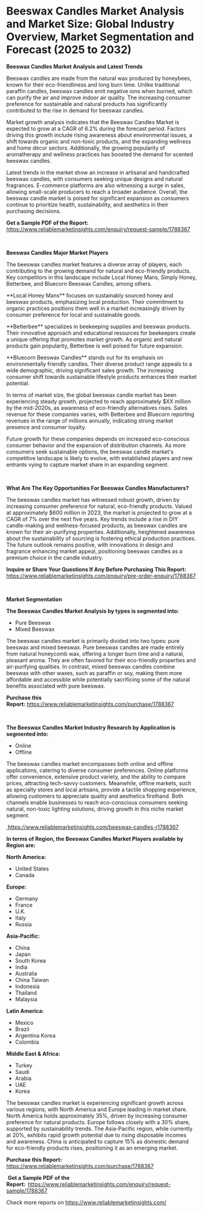 <p><h1>Beeswax Candles Market Analysis and Market Size: Global Industry Overview, Market Segmentation and Forecast (2025 to 2032)</h1></p><p><strong>Beeswax Candles Market Analysis and Latest Trends</strong></p>
<p><p>Beeswax candles are made from the natural wax produced by honeybees, known for their eco-friendliness and long burn time. Unlike traditional paraffin candles, beeswax candles emit negative ions when burned, which can purify the air and improve indoor air quality. The increasing consumer preference for sustainable and natural products has significantly contributed to the rise in demand for beeswax candles.</p><p>Market growth analysis indicates that the Beeswax Candles Market is expected to grow at a CAGR of 6.2% during the forecast period. Factors driving this growth include rising awareness about environmental issues, a shift towards organic and non-toxic products, and the expanding wellness and home décor sectors. Additionally, the growing popularity of aromatherapy and wellness practices has boosted the demand for scented beeswax candles.</p><p>Latest trends in the market show an increase in artisanal and handcrafted beeswax candles, with consumers seeking unique designs and natural fragrances. E-commerce platforms are also witnessing a surge in sales, allowing small-scale producers to reach a broader audience. Overall, the beeswax candle market is poised for significant expansion as consumers continue to prioritize health, sustainability, and aesthetics in their purchasing decisions.</p></p>
<p><strong>Get a Sample PDF of the Report:&nbsp;</strong> <a href="https://www.reliablemarketinsights.com/enquiry/request-sample/1788367?utm_campaign=2136&utm_medium=2&utm_source=Github&utm_content=ia&utm_term=08022025&utm_id=beeswax-candles">https://www.reliablemarketinsights.com/enquiry/request-sample/1788367</a></p>
<p>&nbsp;</p>
<p><strong>Beeswax Candles Major Market Players</strong></p>
<p><p>The beeswax candles market features a diverse array of players, each contributing to the growing demand for natural and eco-friendly products. Key competitors in this landscape include Local Honey Mans, Simply Honey, Betterbee, and Bluecorn Beeswax Candles, among others. </p><p>**Local Honey Mans** focuses on sustainably sourced honey and beeswax products, emphasizing local production. Their commitment to organic practices positions them well in a market increasingly driven by consumer preference for local and sustainable goods.</p><p>**Betterbee** specializes in beekeeping supplies and beeswax products. Their innovative approach and educational resources for beekeepers create a unique offering that promotes market growth. As organic and natural products gain popularity, Betterbee is well poised for future expansion.</p><p>**Bluecorn Beeswax Candles** stands out for its emphasis on environmentally friendly candles. Their diverse product range appeals to a wide demographic, driving significant sales growth. The increasing consumer shift towards sustainable lifestyle products enhances their market potential.</p><p>In terms of market size, the global beeswax candle market has been experiencing steady growth, projected to reach approximately $XX million by the mid-2020s, as awareness of eco-friendly alternatives rises. Sales revenue for these companies varies, with Betterbee and Bluecorn reporting revenues in the range of millions annually, indicating strong market presence and consumer loyalty. </p><p>Future growth for these companies depends on increased eco-conscious consumer behavior and the expansion of distribution channels. As more consumers seek sustainable options, the beeswax candle market's competitive landscape is likely to evolve, with established players and new entrants vying to capture market share in an expanding segment.</p></p>
<p>&nbsp;</p>
<p><strong>What Are The Key Opportunities For Beeswax Candles Manufacturers?</strong></p>
<p><p>The beeswax candles market has witnessed robust growth, driven by increasing consumer preference for natural, eco-friendly products. Valued at approximately $600 million in 2023, the market is projected to grow at a CAGR of 7% over the next five years. Key trends include a rise in DIY candle-making and wellness-focused products, as beeswax candles are known for their air-purifying properties. Additionally, heightened awareness about the sustainability of sourcing is fostering ethical production practices. The future outlook remains positive, with innovations in design and fragrance enhancing market appeal, positioning beeswax candles as a premium choice in the candle industry.</p></p>
<p><strong>Inquire or Share Your Questions If Any Before Purchasing This Report:</strong> <a href="https://www.reliablemarketinsights.com/enquiry/pre-order-enquiry/1788367?utm_campaign=2136&utm_medium=2&utm_source=Github&utm_content=ia&utm_term=08022025&utm_id=beeswax-candles">https://www.reliablemarketinsights.com/enquiry/pre-order-enquiry/1788367</a></p>
<p>&nbsp;</p>
<p><strong>Market Segmentation</strong></p>
<p><strong>The Beeswax Candles Market Analysis by types is segmented into:</strong></p>
<p><ul><li>Pure Beeswax</li><li>Mixed Beeswax</li></ul></p>
<p><p>The beeswax candles market is primarily divided into two types: pure beeswax and mixed beeswax. Pure beeswax candles are made entirely from natural honeycomb wax, offering a longer burn time and a natural, pleasant aroma. They are often favored for their eco-friendly properties and air-purifying qualities. In contrast, mixed beeswax candles combine beeswax with other waxes, such as paraffin or soy, making them more affordable and accessible while potentially sacrificing some of the natural benefits associated with pure beeswax.</p></p>
<p><strong>Purchase this Report:&nbsp;</strong><a href="https://www.reliablemarketinsights.com/purchase/1788367?utm_campaign=2136&utm_medium=2&utm_source=Github&utm_content=ia&utm_term=08022025&utm_id=beeswax-candles">https://www.reliablemarketinsights.com/purchase/1788367</a></p>
<p>&nbsp;</p>
<p><strong>The Beeswax Candles Market Industry Research by Application is segmented into:</strong></p>
<p><ul><li>Online</li><li>Offline</li></ul></p>
<p><p>The beeswax candles market encompasses both online and offline applications, catering to diverse consumer preferences. Online platforms offer convenience, extensive product variety, and the ability to compare prices, attracting tech-savvy customers. Meanwhile, offline markets, such as specialty stores and local artisans, provide a tactile shopping experience, allowing customers to appreciate quality and aesthetics firsthand. Both channels enable businesses to reach eco-conscious consumers seeking natural, non-toxic lighting solutions, driving growth in this niche market segment.</p></p>
<p><a href="https://www.reliablemarketinsights.com/beeswax-candles-r1788367?utm_campaign=2136&utm_medium=2&utm_source=Github&utm_content=ia&utm_term=08022025&utm_id=beeswax-candles">&nbsp;https://www.reliablemarketinsights.com/beeswax-candles-r1788367</a></p>
<p><strong>In terms of Region, the Beeswax Candles Market Players available by Region are:</strong></p>
<p>
    <p> <strong> North America: </strong>
        <ul>
            <li>United States</li>
            <li>Canada</li>
        </ul>
        </p> 
    <p> <strong> Europe: </strong>
        <ul>
            <li>Germany</li>
            <li>France</li>
            <li>U.K.</li>
            <li>Italy</li>
            <li>Russia</li>
        </ul>
        </p> 
    <p> <strong> Asia-Pacific: </strong>
        <ul>
            <li>China</li>
            <li>Japan</li>
            <li>South Korea</li>
            <li>India</li>
            <li>Australia</li>
            <li>China Taiwan</li>
            <li>Indonesia</li>
            <li>Thailand</li>
            <li>Malaysia</li>
        </ul>
        </p> 
    <p> <strong> Latin America: </strong>
        <ul>
            <li>Mexico</li>
            <li>Brazil</li>
            <li>Argentina Korea</li>
            <li>Colombia</li>
        </ul>
        </p> 
    <p> <strong> Middle East & Africa: </strong>
        <ul>
            <li>Turkey</li>
            <li>Saudi</li>
            <li>Arabia</li>
            <li>UAE</li>
            <li>Korea</li>
        </ul>
    </p>
    </p>
<p><p>The beeswax candles market is experiencing significant growth across various regions, with North America and Europe leading in market share. North America holds approximately 35%, driven by increasing consumer preference for natural products. Europe follows closely with a 30% share, supported by sustainability trends. The Asia-Pacific region, while currently at 20%, exhibits rapid growth potential due to rising disposable incomes and awareness. China is anticipated to capture 15% as domestic demand for eco-friendly products rises, positioning it as an emerging market.</p></p>
<p><strong>Purchase this Report: </strong><a href="https://www.reliablemarketinsights.com/purchase/1788367?utm_campaign=2136&utm_medium=2&utm_source=Github&utm_content=ia&utm_term=08022025&utm_id=beeswax-candles">https://www.reliablemarketinsights.com/purchase/1788367</a></p>
<p>&nbsp;<strong>Get a Sample PDF of the Report:&nbsp;&nbsp;</strong><a href="https://www.reliablemarketinsights.com/enquiry/request-sample/1788367?utm_campaign=2136&utm_medium=2&utm_source=Github&utm_content=ia&utm_term=08022025&utm_id=beeswax-candles">https://www.reliablemarketinsights.com/enquiry/request-sample/1788367</a></p>
<p><strong></strong></p>
<p>Check more reports on <a href="https://www.reliablemarketinsights.com/?utm_campaign=2136&utm_medium=2&utm_source=Github&utm_content=ia&utm_term=08022025&utm_id=beeswax-candles">https://www.reliablemarketinsights.com/</a></p>